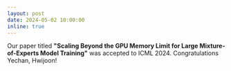 ```yaml
---
layout: post
date: 2024-05-02 10:00:00
inline: true
---
```


Our paper titled **"Scaling Beyond the GPU Memory Limit for Large Mixture-of-Experts Model Training"** was accepted to ICML 2024. Congratulations Yechan, Hwijoon!